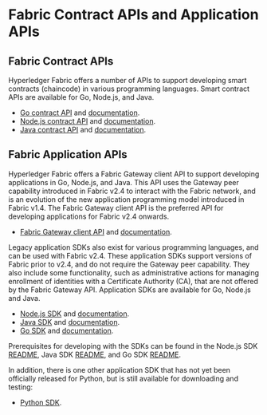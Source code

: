 # Fabric Contract APIs and Application APIs

## Fabric Contract APIs

Hyperledger Fabric offers a number of APIs to support developing smart contracts (chaincode) in various programming languages.
Smart contract APIs are available for Go, Node.js, and Java.

* [Go contract API](https://github.com/hyperledger/fabric-contract-api-go) and [documentation](https://pkg.go.dev/github.com/hyperledger/fabric-contract-api-go).
* [Node.js contract API](https://github.com/hyperledger/fabric-chaincode-node) and [documentation](https://hyperledger.github.io/fabric-chaincode-node/).
* [Java contract API](https://github.com/hyperledger/fabric-chaincode-java) and [documentation](https://hyperledger.github.io/fabric-chaincode-java/).

## Fabric Application APIs

Hyperledger Fabric offers a Fabric Gateway client API to support developing applications in Go, Node.js, and Java. This API uses the Gateway peer capability introduced in Fabric v2.4 to interact with the Fabric network, and is an evolution of the new application programming model introduced in Fabric v1.4. The Fabric Gateway client API is the preferred API for developing applications for Fabric v2.4 onwards.

* [Fabric Gateway client API](https://github.com/hyperledger/fabric-gateway) and [documentation](https://hyperledger.github.io/fabric-gateway/).

Legacy application SDKs also exist for various programming languages, and can be used with Fabric v2.4. These application SDKs support versions of Fabric prior to v2.4, and do not require the Gateway peer capability. They also include some functionality, such as administrative actions for managing enrollment of identities with a Certificate Authority (CA), that are not offered by the Fabric Gateway API. Application SDKs are available for Go, Node.js and Java.

* [Node.js SDK](https://github.com/hyperledger/fabric-sdk-node) and [documentation](https://hyperledger.github.io/fabric-sdk-node/).
* [Java SDK](https://github.com/hyperledger/fabric-gateway-java) and [documentation](https://hyperledger.github.io/fabric-gateway-java/).
* [Go SDK](https://github.com/hyperledger/fabric-sdk-go) and [documentation](https://pkg.go.dev/github.com/hyperledger/fabric-sdk-go/).

Prerequisites for developing with the SDKs can be found in the
Node.js SDK [README](https://github.com/hyperledger/fabric-sdk-node#build-and-test),
Java SDK [README](https://github.com/hyperledger/fabric-gateway-java/blob/main/README.md), and
Go SDK [README](https://github.com/hyperledger/fabric-sdk-go/blob/main/README.md).

In addition, there is one other application SDK that has not yet been
officially released for Python, but is still available for downloading and testing:

* [Python SDK](https://github.com/hyperledger/fabric-sdk-py).
